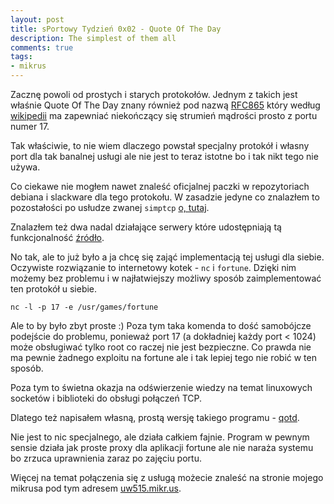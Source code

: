```yaml
---
layout: post
title: sPortowy Tydzień 0x02 - Quote Of The Day
description: The simplest of them all
comments: true
tags:
- mikrus
---
```


Zacznę powoli od prostych i starych protokołów.
Jednym z takich jest właśnie Quote Of The Day znany również pod nazwą
[RFC865](https://tools.ietf.org/html/rfc865) który według 
[wikipedii](https://en.wikipedia.org/wiki/QOTD)
ma zapewniać niekończący się strumień mądrości prosto z portu numer 17.


Tak właściwie, to nie wiem dlaczego powstał specjalny protokół i własny port 
dla tak banalnej usługi ale nie jest to teraz istotne bo i tak nikt tego
nie używa.


Co ciekawe nie mogłem nawet znaleść oficjalnej paczki w repozytoriach debiana
i slackware dla tego protokołu. W zasadzie jedyne co znalazłem to pozostałości
po usłudze zwanej `simptcp` [o, tutaj](http://www.securityspace.com/smysecure/catid.html?id=10198).


Znalazłem też dwa nadal działające serwery które udostępniają tą funkcjonalność
[źródło](https://gkbrk.com/wiki/qotd_protocol/).


No tak, ale to już było a ja chcę się zająć implementacją tej usługi dla siebie.
Oczywiste rozwiązanie to internetowy kotek - `nc` i `fortune`.
Dzięki nim możemy bez problemu i w najłatwiejszy możliwy sposób zaimplementować
ten protokół u siebie.


	nc -l -p 17 -e /usr/games/fortune


Ale to by było zbyt proste :) Poza tym taka komenda to dość samobójcze podejście
do problemu, ponieważ port 17 (a dokładniej każdy port < 1024) może obsługiwać
tylko root co raczej nie jest bezpieczne. Co prawda nie ma pewnie żadnego 
exploitu na fortune ale i tak lepiej tego nie robić w ten sposób.


Poza tym to świetna okazja na odświerzenie wiedzy na temat linuxowych socketów
i biblioteki do obsługi połączeń TCP.


Dlatego też napisałem własną, prostą wersję takiego programu - 
[qotd](https://github.com/arturtamborski/c-playground/qotd).


Nie jest to nic specjalnego, ale działa całkiem fajnie.
Program w pewnym sensie działa jak proste proxy dla aplikacji fortune ale 
nie naraża systemu bo zrzuca uprawnienia zaraz po zajęciu portu.

Więcej na temat połączenia się z usługą możecie znaleść na stronie mojego
mikrusa pod tym adresem [uw515.mikr.us](http://uw515.mikr.us/).
